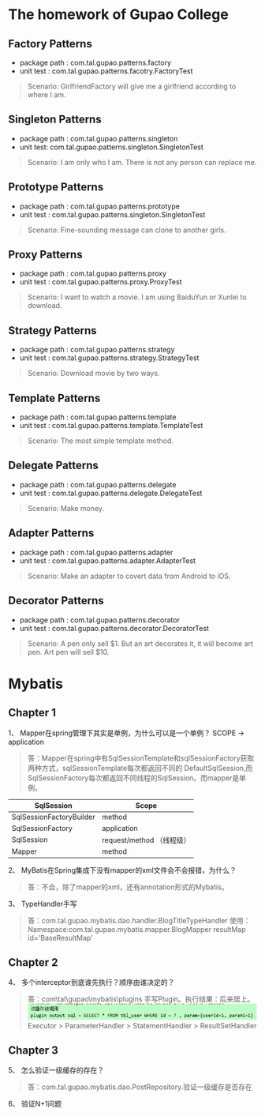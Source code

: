 # The homework of Gupao College

## Factory Patterns
* package path : com.tal.gupao.patterns.factory
* unit test : com.tal.gupao.patterns.facotry.FactoryTest
>Scenario: GirlfriendFactory will give me a girlfriend according to where I am.

## Singleton Patterns
* package path : com.tal.gupao.patterns.singleton
* unit test: com.tal.gupao.patterns.singleton.SingletonTest
>Scenario: I am only who I am. There is not any person can replace me.

## Prototype Patterns
* package path : com.tal.gupao.patterns.prototype
* unit test : com.tal.gupao.patterns.singleton.SingletonTest
>Scenario: Fine-sounding message can clone to another girls. 

## Proxy Patterns
* package path :  com.tal.gupao.patterns.proxy
* unit test :  com.tal.gupao.patterns.proxy.ProxyTest
>Scenario: I want to watch a movie. I am using BaiduYun or Xunlei to download.

## Strategy Patterns
* package path : com.tal.gupao.patterns.strategy
* unit test : com.tal.gupao.patterns.strategy.StrategyTest
>Scenario: Download movie by two ways.

## Template Patterns
* package path : com.tal.gupao.patterns.template
* unit test : com.tal.gupao.patterns.template.TemplateTest
>Scenario: The most simple template method.

## Delegate Patterns
* package path : com.tal.gupao.patterns.delegate
* unit test : com.tal.gupao.patterns.delegate.DelegateTest
>Scenario: Make money.

## Adapter Patterns
* package path : com.tal.gupao.patterns.adapter
* unit test : com.tal.gupao.patterns.adapter.AdapterTest
>Scenario: Make an adapter to covert data from Android to iOS.

## Decorator Patterns
 * package path : com.tal.gupao.patterns.decorator
 * unit test : com.tal.gupao.patterns.decorator.DecoratorTest
 >Scenario: A pen only sell $1. But an art decorates it, it will become art pen. Art pen will sell $10.
 
 # Mybatis 
 ## Chapter 1
 1、 Mapper在spring管理下其实是单例，为什么可以是一个单例？ SCOPE -> application
>答：Mapper在spring中有SqlSessionTemplate和sqlSessionFactory获取两种方式，sqlSessionTemplate每次都返回不同的
DefaultSqlSession,而SqlSessionFactory每次都返回不同线程的SqlSession。而mapper是单例。

 | SqlSession               | Scope                     |
 | ------------------------ | ------------------------- |
 | SqlSessionFactoryBuilder | method                    |
 | SqlSessionFactory        | application               |
 | SqlSession               | request/method （线程级） |
 | Mapper                   | method                    |


 2、 MyBatis在Spring集成下没有mapper的xml文件会不会报错，为什么？
>答：不会，除了mapper的xml，还有annotation形式的Mybatis。

 3、 TypeHandler手写
>答：com.tal.gupao.mybatis.dao.handler.BlogTitleTypeHandler
使用：Namespace:com.tal.gupao.mybatis.mapper.BlogMapper
resultMap id='BaseResultMap'
## Chapter 2
 4、 多个interceptor到底谁先执行？顺序由谁决定的？
>答：com\tal\gupao\mybatis\plugins 手写Plugin。执行结果：后来居上。<br/>
![alt text](./etc/20180730204145.png "mybatis") <br/>
Executor > ParameterHandler > StatementHandler > ResultSetHandler

## Chapter 3
 5、 怎么验证一级缓存的存在？
>答：com.tal.gupao.mybatis.dao.PostRepository.验证一级缓存是否存在

 6、 验证N+1问题
 
